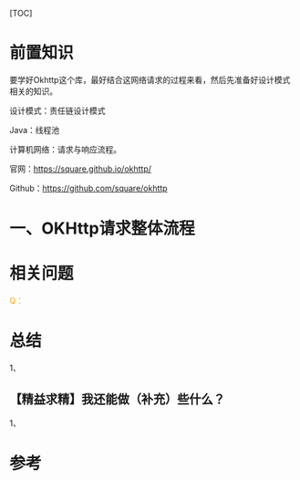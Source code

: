 

[TOC]



# 前置知识

要学好Okhttp这个库，最好结合这网络请求的过程来看，然后先准备好设计模式相关的知识。

设计模式：责任链设计模式

Java：线程池

计算机网络：请求与响应流程。



官网：https://square.github.io/okhttp/

Github：https://github.com/square/okhttp

# 一、OKHttp请求整体流程























































# 相关问题

<font color='orange'>Q：</font>

# 总结

1、

## 【精益求精】我还能做（补充）些什么？

1、



# 参考

